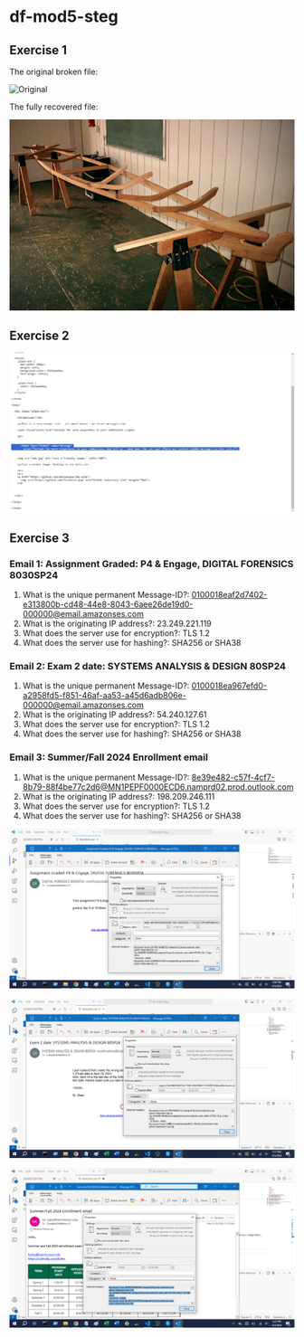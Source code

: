 # df-mod5-steg

## Exercise 1

The original broken file:

![Original](Recover1.jpg)

The fully recovered file:

![Fixed](Fixed1.jpg)

## Exercise 2

![Fixed](hidden-message.png)

## Exercise 3

### Email 1: Assignment Graded: P4 & Engage, DIGITAL FORENSICS 8030SP24

1. What is the unique permanent Message-ID?: 0100018eaf2d7402-e313800b-cd48-44e8-8043-6aee26de19d0-000000@email.amazonses.com
2. What is the originating IP address?: 23.249.221.119
3. What does the server use for encryption?: TLS 1.2
4. What does the server use for hashing?: SHA256 or SHA38

### Email 2: Exam 2 date: SYSTEMS ANALYSIS & DESIGN 80SP24

1. What is the unique permanent Message-ID?: 0100018ea967efd0-a2958fd5-f851-46af-aa53-a45d6adb806e-000000@email.amazonses.com
2. What is the originating IP address?: 54.240.127.61
3. What does the server use for encryption?: TLS 1.2
4. What does the server use for hashing?: SHA256 or SHA38

### Email 3: Summer/Fall 2024 Enrollment email

1. What is the unique permanent Message-ID?: 8e39e482-c57f-4cf7-8b79-88f4be77c2d6@MN1PEPF0000ECD6.namprd02.prod.outlook.com
2. What is the originating IP address?: 198.209.246.111
3. What does the server use for encryption?: TLS 1.2
4. What does the server use for hashing?: SHA256 or SHA38

![](email-header-1.png)

![](email-header-2.png)

![](email-header-3.png)
